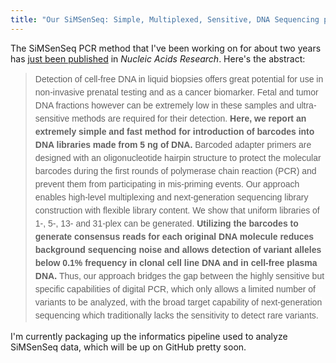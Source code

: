 ```yaml
---
title: "Our SiMSenSeq: Simple, Multiplexed, Sensitive, DNA Sequencing paper is out"
---
```


The SiMSenSeq PCR method that I've been working on for about two years has [just been published](http://nar.oxfordjournals.org/content/early/2016/04/07/nar.gkw224.full) in *Nucleic Acids Research*. Here's the abstract:

> <span style="background-color: white; font-family: 'Lucida Grande', 'Lucida Sans Unicode', Tahoma, Verdana, Arial, Helvetica, sans-serif; font-size: 14px; line-height: 21px;">Detection of cell-free DNA in liquid biopsies offers great potential for use in non-invasive prenatal testing and as a cancer biomarker. Fetal and tumor DNA fractions however can be extremely low in these samples and ultra-sensitive methods are required for their detection. <b>Here, we report an extremely simple and fast method for introduction of barcodes into DNA libraries made from 5 ng of DNA. </b>Barcoded adapter primers are designed with an oligonucleotide hairpin structure to protect the molecular barcodes during the first rounds of polymerase chain reaction (PCR) and prevent them from participating in mis-priming events. Our approach enables high-level multiplexing and next-generation sequencing library construction with flexible library content. We show that uniform libraries of 1-, 5-, 13- and 31-plex can be generated. <b>Utilizing the barcodes to generate consensus reads for each original DNA molecule reduces background sequencing noise and allows detection of variant alleles below 0.1% frequency in clonal cell line DNA and in cell-free plasma DNA. </b>Thus, our approach bridges the gap between the highly sensitive but specific capabilities of digital PCR, which only allows a limited number of variants to be analyzed, with the broad target capability of next-generation sequencing which traditionally lacks the sensitivity to detect rare variants.</span>

I'm currently packaging up the informatics pipeline used to analyze SiMSenSeq data, which will be up on GitHub pretty soon.
